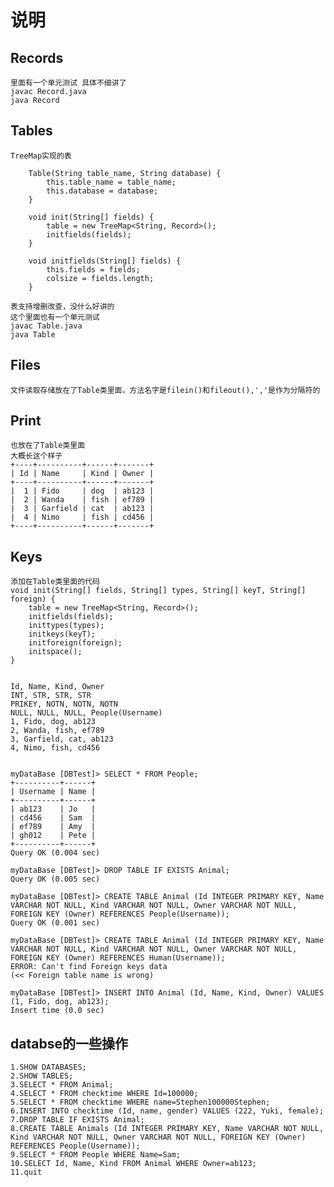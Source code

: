 # 说明

## Records

    里面有一个单元测试 具体不细讲了
    javac Record.java
    java Record

## Tables

    TreeMap实现的表

        Table(String table_name, String database) {
            this.table_name = table_name;
            this.database = database;
        }

        void init(String[] fields) {
            table = new TreeMap<String, Record>();
            initfields(fields);
        }

        void initfields(String[] fields) {
            this.fields = fields;
            colsize = fields.length;
        }

    表支持增删改查，没什么好讲的
    这个里面也有一个单元测试
    javac Table.java
    java Table

## Files

    文件读取存储放在了Table类里面，方法名字是filein()和fileout(),','是作为分隔符的

## Print

    也放在了Table类里面
    大概长这个样子
    +----+----------+------+-------+
    | Id | Name     | Kind | Owner |
    +----+----------+------+-------+
    |  1 | Fido     | dog  | ab123 |
    |  2 | Wanda    | fish | ef789 |
    |  3 | Garfield | cat  | ab123 |
    |  4 | Nimo     | fish | cd456 |
    +----+----------+------+-------+

## Keys

    添加在Table类里面的代码
    void init(String[] fields, String[] types, String[] keyT, String[] foreign) {
        table = new TreeMap<String, Record>();
        initfields(fields);
        inittypes(types);
        initkeys(keyT);
        initforeign(foreign);
        initspace();
    }


    Id, Name, Kind, Owner
    INT, STR, STR, STR
    PRIKEY, NOTN, NOTN, NOTN
    NULL, NULL, NULL, People(Username)
    1, Fido, dog, ab123
    2, Wanda, fish, ef789
    3, Garfield, cat, ab123
    4, Nimo, fish, cd456


    myDataBase [DBTest]> SELECT * FROM People;
    +----------+------+
    | Username | Name |
    +----------+------+
    | ab123    | Jo   |
    | cd456    | Sam  |
    | ef789    | Amy  |
    | gh012    | Pete |
    +----------+------+
    Query OK (0.004 sec)

    myDataBase [DBTest]> DROP TABLE IF EXISTS Animal;
    Query OK (0.005 sec)

    myDataBase [DBTest]> CREATE TABLE Animal (Id INTEGER PRIMARY KEY, Name VARCHAR NOT NULL, Kind VARCHAR NOT NULL, Owner VARCHAR NOT NULL, FOREIGN KEY (Owner) REFERENCES People(Username));
    Query OK (0.001 sec)

    myDataBase [DBTest]> CREATE TABLE Animal (Id INTEGER PRIMARY KEY, Name VARCHAR NOT NULL, Kind VARCHAR NOT NULL, Owner VARCHAR NOT NULL, FOREIGN KEY (Owner) REFERENCES Human(Username));
    ERROR: Can't find Foreign keys data
    (<< Foreign table name is wrong)

    myDataBase [DBTest]> INSERT INTO Animal (Id, Name, Kind, Owner) VALUES (1, Fido, dog, ab123);
    Insert time (0.0 sec)

## databse的一些操作

    1.SHOW DATABASES;
    2.SHOW TABLES;
    3.SELECT * FROM Animal;
    4.SELECT * FROM checktime WHERE Id=100000;
    5.SELECT * FROM checktime WHERE name=Stephen100000Stephen;
    6.INSERT INTO checktime (Id, name, gender) VALUES (222, Yuki, female);
    7.DROP TABLE IF EXISTS Animal;
    8.CREATE TABLE Animals (Id INTEGER PRIMARY KEY, Name VARCHAR NOT NULL, Kind VARCHAR NOT NULL, Owner VARCHAR NOT NULL, FOREIGN KEY (Owner) REFERENCES People(Username));
    9.SELECT * FROM People WHERE Name=Sam;
    10.SELECT Id, Name, Kind FROM Animal WHERE Owner=ab123;
    11.quit